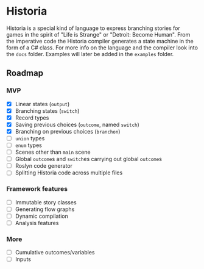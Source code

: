 # Historia
Historia is a special kind of language to express branching stories for games in the spirit of "Life is Strange" or "Detroit: Become Human". From the imperative code the Historia compiler generates a state machine in the form of a C# class. For more info on the language and the compiler look into the `docs` folder. Examples will later be added in the `examples` folder.

## Roadmap
### MVP
- [x] Linear states (`output`)
- [x] Branching states (`switch`)
- [x] Record types
- [x] Saving previous choices (`outcome`, named `switch`)
- [x] Branching on previous choices (`branchon`)
- [ ] `union` types
- [ ] `enum` types
- [ ] Scenes other than `main` scene
- [ ] Global `outcome`s and `switch`es carrying out global `outcome`s
- [ ] Roslyn code generator
- [ ] Splitting Historia code across multiple files

### Framework features
- [ ] Immutable story classes
- [ ] Generating flow graphs
- [ ] Dynamic compilation
- [ ] Analysis features

### More 
- [ ] Cumulative outcomes/variables
- [ ] Inputs
